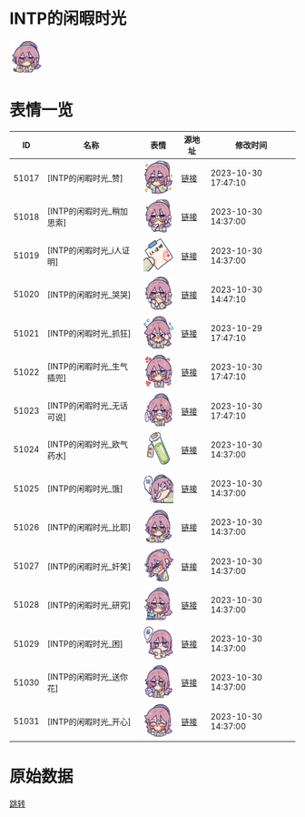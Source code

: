 # INTP的闲暇时光

<img src="./cover.png" height="60" alt="cover" />

# 表情一览

|ID|名称|表情|源地址|修改时间|
|----|----|----|----|----|
|51017|[INTP的闲暇时光_赞]|<img src="./pic/051017_%5BINTP的闲暇时光_赞%5D.png" height="60" alt="赞"/>|[链接](https://i0.hdslb.com/bfs/garb/463a3feb2275674125a975f81521ef7165d042c1.png)|2023-10-30 17:47:10|
|51018|[INTP的闲暇时光_稍加思索]|<img src="./pic/051018_%5BINTP的闲暇时光_稍加思索%5D.png" height="60" alt="稍加思索"/>|[链接](https://i0.hdslb.com/bfs/garb/c991c911d6ac1f9c2b0003870a1ec98927e1cee5.png)|2023-10-30 14:37:00|
|51019|[INTP的闲暇时光_i人证明]|<img src="./pic/051019_%5BINTP的闲暇时光_i人证明%5D.png" height="60" alt="i人证明"/>|[链接](https://i0.hdslb.com/bfs/garb/3f4b951264e4b527ef741c11f3e58ee0040455d3.png)|2023-10-30 14:37:00|
|51020|[INTP的闲暇时光_哭哭]|<img src="./pic/051020_%5BINTP的闲暇时光_哭哭%5D.png" height="60" alt="哭哭"/>|[链接](https://i0.hdslb.com/bfs/garb/810fa16bd130cda59a82541631df8995e3fd48e6.png)|2023-10-30 14:47:10|
|51021|[INTP的闲暇时光_抓狂]|<img src="./pic/051021_%5BINTP的闲暇时光_抓狂%5D.png" height="60" alt="抓狂"/>|[链接](https://i0.hdslb.com/bfs/garb/6ff30bace94c11f20736b466db04b58ee93e38cb.png)|2023-10-29 17:47:10|
|51022|[INTP的闲暇时光_生气插兜]|<img src="./pic/051022_%5BINTP的闲暇时光_生气插兜%5D.png" height="60" alt="生气插兜"/>|[链接](https://i0.hdslb.com/bfs/garb/afb248c73525b81a3136312bc94d4c6e62a1d313.png)|2023-10-30 17:47:10|
|51023|[INTP的闲暇时光_无话可说]|<img src="./pic/051023_%5BINTP的闲暇时光_无话可说%5D.png" height="60" alt="无话可说"/>|[链接](https://i0.hdslb.com/bfs/garb/ad71e491a8e81afd15b6aaf4f43f4d39f07626f5.png)|2023-10-30 17:47:10|
|51024|[INTP的闲暇时光_欧气药水]|<img src="./pic/051024_%5BINTP的闲暇时光_欧气药水%5D.png" height="60" alt="欧气药水"/>|[链接](https://i0.hdslb.com/bfs/garb/8b09f4fe89699e7d60c5e16e89753291aa025b72.png)|2023-10-30 14:37:00|
|51025|[INTP的闲暇时光_饿]|<img src="./pic/051025_%5BINTP的闲暇时光_饿%5D.png" height="60" alt="饿"/>|[链接](https://i0.hdslb.com/bfs/garb/8c5bac41ed3243a310ce345a249a8d4f3c27e9f7.png)|2023-10-30 14:37:00|
|51026|[INTP的闲暇时光_比耶]|<img src="./pic/051026_%5BINTP的闲暇时光_比耶%5D.png" height="60" alt="比耶"/>|[链接](https://i0.hdslb.com/bfs/garb/332cfebc218b9a38b476e7c634c09786d4a1dbb5.png)|2023-10-30 14:37:00|
|51027|[INTP的闲暇时光_奸笑]|<img src="./pic/051027_%5BINTP的闲暇时光_奸笑%5D.png" height="60" alt="奸笑"/>|[链接](https://i0.hdslb.com/bfs/garb/84c0f276c11464055bea1c1d79310076c2071b34.png)|2023-10-30 14:37:00|
|51028|[INTP的闲暇时光_研究]|<img src="./pic/051028_%5BINTP的闲暇时光_研究%5D.png" height="60" alt="研究"/>|[链接](https://i0.hdslb.com/bfs/garb/d4f6bdf305329be4213b7ac4d40a1c6587e68fcb.png)|2023-10-30 14:37:00|
|51029|[INTP的闲暇时光_困]|<img src="./pic/051029_%5BINTP的闲暇时光_困%5D.png" height="60" alt="困"/>|[链接](https://i0.hdslb.com/bfs/garb/6171e07ce808bf0a290303c936b376d4f981e594.png)|2023-10-30 14:37:00|
|51030|[INTP的闲暇时光_送你花]|<img src="./pic/051030_%5BINTP的闲暇时光_送你花%5D.png" height="60" alt="送你花"/>|[链接](https://i0.hdslb.com/bfs/garb/f8a8972c02e944f14848f37c84360e3159038f5a.png)|2023-10-30 14:37:00|
|51031|[INTP的闲暇时光_开心]|<img src="./pic/051031_%5BINTP的闲暇时光_开心%5D.png" height="60" alt="开心"/>|[链接](https://i0.hdslb.com/bfs/garb/8ffbc67abea9a76e68de5da591e6c1e9c25984a1.png)|2023-10-30 14:37:00|

# 原始数据

[跳转](./raw.json)

